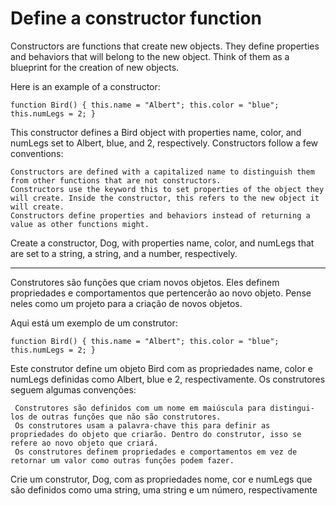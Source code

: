 # Define a constructor function

Constructors are functions that create new objects. They define properties and behaviors that will belong to the new object. Think of them as a blueprint for the creation of new objects.

Here is an example of a constructor:

`function Bird() {
  this.name = "Albert";
  this.color = "blue";
  this.numLegs = 2;
}`

This constructor defines a Bird object with properties name, color, and numLegs set to Albert, blue, and 2, respectively. Constructors follow a few conventions:

    Constructors are defined with a capitalized name to distinguish them from other functions that are not constructors.
    Constructors use the keyword this to set properties of the object they will create. Inside the constructor, this refers to the new object it will create.
    Constructors define properties and behaviors instead of returning a value as other functions might.

Create a constructor, Dog, with properties name, color, and numLegs that are set to a string, a string, and a number, respectively.

---

Construtores são funções que criam novos objetos. Eles definem propriedades e comportamentos que pertencerão ao novo objeto. Pense neles como um projeto para a criação de novos objetos.

Aqui está um exemplo de um construtor:

`function Bird() {
  this.name = "Albert";
  this.color = "blue";
  this.numLegs = 2;
}`

Este construtor define um objeto Bird com as propriedades name, color e numLegs definidas como Albert, blue e 2, respectivamente. Os construtores seguem algumas convenções:

     Construtores são definidos com um nome em maiúscula para distingui-los de outras funções que não são construtores.
     Os construtores usam a palavra-chave this para definir as propriedades do objeto que criarão. Dentro do construtor, isso se refere ao novo objeto que criará.
     Os construtores definem propriedades e comportamentos em vez de retornar um valor como outras funções podem fazer.

Crie um construtor, Dog, com as propriedades nome, cor e numLegs que são definidos como uma string, uma string e um número, respectivamente 

